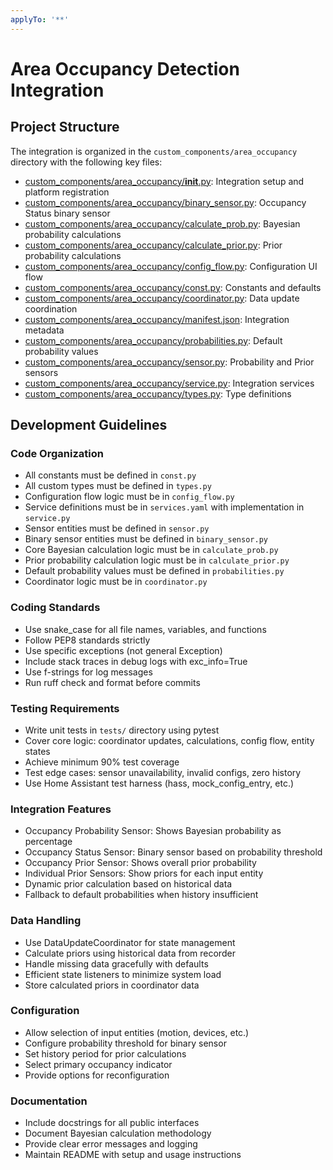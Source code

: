 ```yaml
---
applyTo: '**'
---
```

# Area Occupancy Detection Integration

## Project Structure

The integration is organized in the `custom_components/area_occupancy` directory with the following key files:

- [custom_components/area_occupancy/__init__.py](mdc:custom_components/area_occupancy/__init__.py): Integration setup and platform registration
- [custom_components/area_occupancy/binary_sensor.py](mdc:custom_components/area_occupancy/binary_sensor.py): Occupancy Status binary sensor
- [custom_components/area_occupancy/calculate_prob.py](mdc:custom_components/area_occupancy/calculate_prob.py): Bayesian probability calculations
- [custom_components/area_occupancy/calculate_prior.py](mdc:custom_components/area_occupancy/calculate_prior.py): Prior probability calculations
- [custom_components/area_occupancy/config_flow.py](mdc:custom_components/area_occupancy/config_flow.py): Configuration UI flow
- [custom_components/area_occupancy/const.py](mdc:custom_components/area_occupancy/const.py): Constants and defaults
- [custom_components/area_occupancy/coordinator.py](mdc:custom_components/area_occupancy/coordinator.py): Data update coordination
- [custom_components/area_occupancy/manifest.json](mdc:custom_components/area_occupancy/manifest.json): Integration metadata
- [custom_components/area_occupancy/probabilities.py](mdc:custom_components/area_occupancy/probabilities.py): Default probability values
- [custom_components/area_occupancy/sensor.py](mdc:custom_components/area_occupancy/sensor.py): Probability and Prior sensors
- [custom_components/area_occupancy/service.py](mdc:custom_components/area_occupancy/service.py): Integration services
- [custom_components/area_occupancy/types.py](mdc:custom_components/area_occupancy/types.py): Type definitions

## Development Guidelines

### Code Organization
- All constants must be defined in `const.py`
- All custom types must be defined in `types.py`
- Configuration flow logic must be in `config_flow.py`
- Service definitions must be in `services.yaml` with implementation in `service.py`
- Sensor entities must be defined in `sensor.py`
- Binary sensor entities must be defined in `binary_sensor.py`
- Core Bayesian calculation logic must be in `calculate_prob.py`
- Prior probability calculation logic must be in `calculate_prior.py`
- Default probability values must be defined in `probabilities.py`
- Coordinator logic must be in `coordinator.py`

### Coding Standards
- Use snake_case for all file names, variables, and functions
- Follow PEP8 standards strictly
- Use specific exceptions (not general Exception)
- Include stack traces in debug logs with exc_info=True
- Use f-strings for log messages
- Run ruff check and format before commits

### Testing Requirements
- Write unit tests in `tests/` directory using pytest
- Cover core logic: coordinator updates, calculations, config flow, entity states
- Achieve minimum 90% test coverage
- Test edge cases: sensor unavailability, invalid configs, zero history
- Use Home Assistant test harness (hass, mock_config_entry, etc.)

### Integration Features
- Occupancy Probability Sensor: Shows Bayesian probability as percentage
- Occupancy Status Sensor: Binary sensor based on probability threshold
- Occupancy Prior Sensor: Shows overall prior probability
- Individual Prior Sensors: Show priors for each input entity
- Dynamic prior calculation based on historical data
- Fallback to default probabilities when history insufficient

### Data Handling
- Use DataUpdateCoordinator for state management
- Calculate priors using historical data from recorder
- Handle missing data gracefully with defaults
- Efficient state listeners to minimize system load
- Store calculated priors in coordinator data

### Configuration
- Allow selection of input entities (motion, devices, etc.)
- Configure probability threshold for binary sensor
- Set history period for prior calculations
- Select primary occupancy indicator
- Provide options for reconfiguration

### Documentation
- Include docstrings for all public interfaces
- Document Bayesian calculation methodology
- Provide clear error messages and logging
- Maintain README with setup and usage instructions